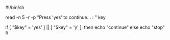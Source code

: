 #!/bin/sh


read -n 5 -r -p "Press 'yes' to continue... : " key

if [ "$key" = 'yes' ] || [ "$key" = 'y' ]; then
    echo "continue"
else
    echo "stop"
fi